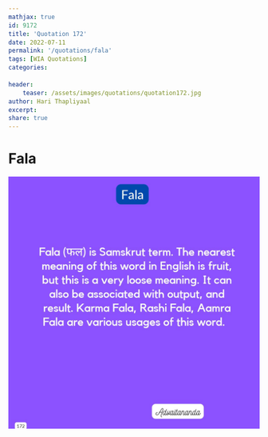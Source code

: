 ```yaml
---
mathjax: true
id: 9172
title: 'Quotation 172'
date: 2022-07-11
permalink: '/quotations/fala'
tags: [WIA Quotations] 
categories: 

header:
    teaser: /assets/images/quotations/quotation172.jpg
author: Hari Thapliyaal 
excerpt:
share: true 
---
```


# Fala

![Fala](/assets/images/quotations/quotation172.jpg)

